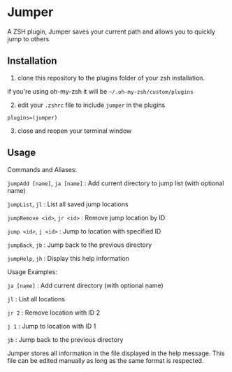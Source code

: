 Jumper
===

A ZSH plugin, Jumper saves your current path and allows you to quickly jump to others 

## Installation

1) clone this repository to the plugins folder of your zsh installation. 

if you're using oh-my-zsh it will be `~/.oh-my-zsh/custom/plugins`

2) edit your `.zshrc` file to include `jumper` in the plugins
```
plugins=(jumper)
```

3) close and reopen your terminal window


## Usage

Commands and Aliases:

  `jumpAdd [name]`, `ja [name]` : Add current directory to jump list (with optional name)

  `jumpList`, `jl`         : List all saved jump locations

  `jumpRemove <id>`, `jr <id>` : Remove jump location by ID

  `jump <id>`, `j <id>`    : Jump to location with specified ID

  `jumpBack`, `jb`         : Jump back to the previous directory

  `jumpHelp`, `jh`         : Display this help information

Usage Examples:

  `ja [name]`            : Add current directory (with optional name)

  `jl`                   : List all locations

  `jr 2`                 : Remove location with ID 2

  `j 1`                  : Jump to location with ID 1

  `jb`                   : Jump back to the previous directory


Jumper stores all information in the file displayed in the help message. This file can be edited manually as long as the same format is respected.
